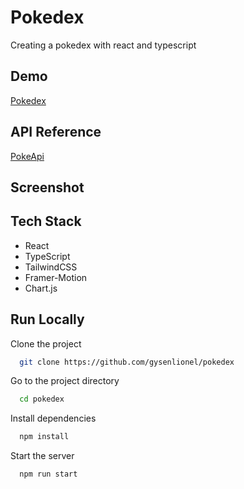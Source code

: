 # Pokedex

Creating a pokedex with react and typescript

## Demo

[Pokedex](https://pokedex-lionel.netlify.app)

## API Reference

[PokeApi](https://pokeapi.co/)

## Screenshot

## Tech Stack

- React
- TypeScript
- TailwindCSS
- Framer-Motion
- Chart.js

## Run Locally

Clone the project

```bash
  git clone https://github.com/gysenlionel/pokedex
```

Go to the project directory

```bash
  cd pokedex
```

Install dependencies

```bash
  npm install
```

Start the server

```bash
  npm run start
```
